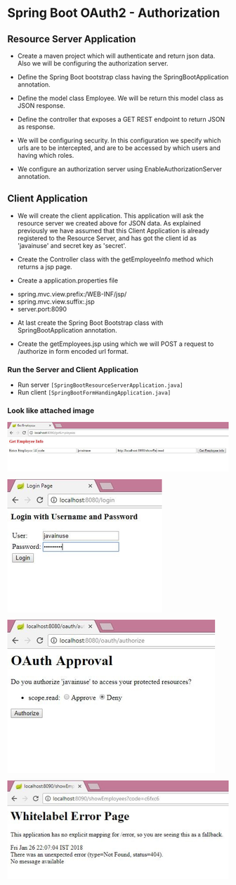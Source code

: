 # Spring Boot OAuth2 - Authorization

## Resource Server Application

* Create a maven project which will authenticate and return json data. Also we will be configuring the authorization server.

* Define the Spring Boot bootstrap class having the SpringBootApplication annotation.

* Define the model class Employee. We will be return this model class as JSON response.

* Define the controller that exposes a GET REST endpoint to return JSON as response.

* We will be configuring security. In this configuration we specify which urls are to be intercepted, and are to be accessed by which users and having which roles.

* We configure an authorization server using EnableAuthorizationServer annotation.

## Client Application

* We will create the client application. This application will ask the resource server we created above for JSON data. As explained previously we have assumed that this Client Application is already registered to the Resource Server, and has got the client id as 'javainuse' and secret key as 'secret'.

* Create the Controller class with the getEmployeeInfo method which returns a jsp page.

* Create a application.properties file
- spring.mvc.view.prefix:/WEB-INF/jsp/
- spring.mvc.view.suffix:.jsp
- server.port:8090

* At last create the Spring Boot Bootstrap class with SpringBootApplication annotation.

* Create the getEmployees.jsp using which we will POST a request to /authorize in form encoded url format.


### Run the Server and Client Application

* Run server `[SpringBootResourceServerApplication.java]`
* Run client `[SpringBootFormHandingApplication.java]`

### Look like attached image

![](img/1.jpg)

![](img/2.jpg)

![](img/3.jpg)

![](img/4.jpg)
